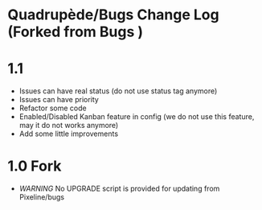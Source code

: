# Quadrupède/Bugs Change Log (Forked from Bugs )


# 1.1
- Issues can have real status (do not use status tag anymore)
- Issues can have priority
- Refactor some code
- Enabled/Disabled Kanban feature in config (we do not use this feature, may it do not works anymore)
- Add some little improvements

# 1.0 Fork
 - *WARNING* No UPGRADE script is provided for updating from Pixeline/bugs